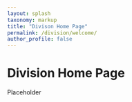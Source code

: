 ```yaml
---
layout: splash
taxonomy: markup
title: "Divison Home Page"
permalink: /division/welcome/
author_profile: false
---
```


# Division Home Page

Placeholder
